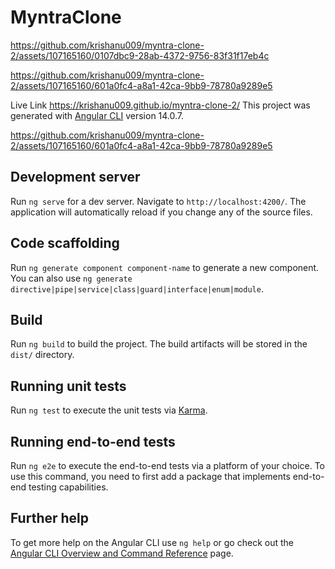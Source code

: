 # MyntraClone 


https://github.com/krishanu009/myntra-clone-2/assets/107165160/0107dbc9-28ab-4372-9756-83f31f17eb4c

https://github.com/krishanu009/myntra-clone-2/assets/107165160/601a0fc4-a8a1-42ca-9bb9-78780a9289e5

Live Link https://krishanu009.github.io/myntra-clone-2/
This project was generated with [Angular CLI](https://github.com/angular/angular-cli) version 14.0.7.


https://github.com/krishanu009/myntra-clone-2/assets/107165160/601a0fc4-a8a1-42ca-9bb9-78780a9289e5


## Development server

Run `ng serve` for a dev server. Navigate to `http://localhost:4200/`. The application will automatically reload if you change any of the source files.

## Code scaffolding

Run `ng generate component component-name` to generate a new component. You can also use `ng generate directive|pipe|service|class|guard|interface|enum|module`.

## Build

Run `ng build` to build the project. The build artifacts will be stored in the `dist/` directory.

## Running unit tests

Run `ng test` to execute the unit tests via [Karma](https://karma-runner.github.io).

## Running end-to-end tests

Run `ng e2e` to execute the end-to-end tests via a platform of your choice. To use this command, you need to first add a package that implements end-to-end testing capabilities.

## Further help

To get more help on the Angular CLI use `ng help` or go check out the [Angular CLI Overview and Command Reference](https://angular.io/cli) page.
